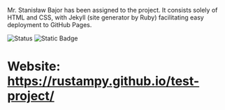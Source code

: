 Mr. Stanisław Bajor has been assigned to the project. It consists solely of HTML and CSS, with Jekyll (site generator by Ruby) facilitating easy
deployment to GitHub Pages.

![Status](https://img.shields.io/badge/Status-Active-green)
![Static Badge](https://img.shields.io/badge/student%20id-17915-blue)

# Website: https://rustampy.github.io/test-project/

